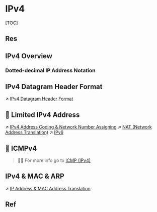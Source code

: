 # IPv4

[TOC]



## Res


## IPv4 Overview
### Dotted-decimal IP Address Notation



## IPv4 Datagram Header Format
↗ [IPv4 Datagram Header Format](IPv4%20Datagram%20Header%20Format.md)



## 🚚 Limited IPv4 Address
↗ [IPv4 Address Coding & Network Number Assigning](IPv4%20Address%20Coding%20&%20Network%20Number%20Assigning.md)
↗ [NAT (Network Address Translation)](../../MiddleBoxes/NAT%20(Network%20Address%20Translation)/NAT%20(Network%20Address%20Translation).md)
↗ [IPv6](../IPv6/IPv6.md)



## 🛂 ICMPv4
> 🏃‍♂ For more info go to  [ICMP (IPv4)](../../🎮%20Control%20Plane%20(Routing%20&%20Managements)/IP%20Layer%20Network%20Management/ICMP%20(Internet%20Control%20Message%20Protocol)/ICMP%20(IPv4)/ICMP%20(IPv4).md) 



## IPv4 & MAC & ARP
↗ [IP Address & MAC Address Translation](../IP%20Address%20&%20MAC%20Address%20Translation.md)



## Ref

